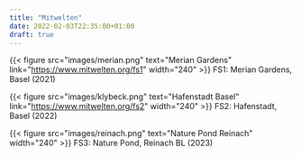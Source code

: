 ```yaml
---
title: "Mitwelten"
date: 2022-02-03T22:35:00+01:00
draft: true
---
```

<!--[{{< swisstopo e="2613146" n="1265072" >}}](https://www.mitwelten.org/fs1)-->
{{< figure src="images/merian.png" text="Merian Gardens" link="https://www.mitwelten.org/fs1" width="240" >}}
FS1: Merian Gardens, Basel (2021)

<!--[{{< swisstopo e="2611451" n="1269467" >}}](https://www.mitwelten.org/fs2)-->
{{< figure src="images/klybeck.png" text="Hafenstadt Basel" link="https://www.mitwelten.org/fs2" width="240" >}}
FS2: Hafenstadt, Basel (2022)

<!--[{{< swisstopo e="2612668" n="1261433" >}}](https://www.mitwelten.org/fs3)-->
{{< figure src="images/reinach.png" text="Nature Pond Reinach" width="240" >}}
FS3: Nature Pond, Reinach BL (2023)